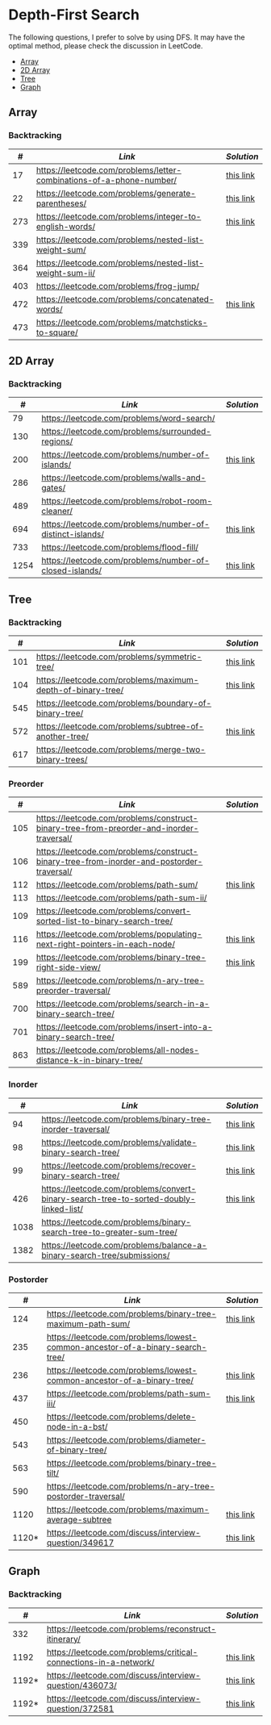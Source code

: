 # Depth-First Search 

The following questions, I prefer to solve by using DFS. It may have the optimal method, please check the discussion in LeetCode.  

* [Array](##Array)
* [2D Array](##2D-Array)
* [Tree](##Tree)
* [Graph](##Graph)

## Array
### Backtracking

| *#* | *Link* | *Solution* |
| ---- | --------------------------------- | --------------------------------- |
| 17 | https://leetcode.com/problems/letter-combinations-of-a-phone-number/ | [this link](../practice/solution/0017_letter_combinations_of_a_phone_number.py) |
| 22 | https://leetcode.com/problems/generate-parentheses/ | [this link](../practice/solution/0022_generate_parentheses.py) |
| 273 | https://leetcode.com/problems/integer-to-english-words/| [this link](../practice/solution/0273_integer_to_english_words.py) |
| 339 | https://leetcode.com/problems/nested-list-weight-sum/ | |
| 364 | https://leetcode.com/problems/nested-list-weight-sum-ii/ | |
| 403 | https://leetcode.com/problems/frog-jump/ | |
| 472 | https://leetcode.com/problems/concatenated-words/ | [this link](../practice/solution/0472_concatenated_words.py) |
| 473 | https://leetcode.com/problems/matchsticks-to-square/ | |

## 2D Array
### Backtracking

| *#* | *Link* | *Solution* |
| ---- | --------------------------------- | --------------------------------- |
| 79 | https://leetcode.com/problems/word-search/ | |
| 130 | https://leetcode.com/problems/surrounded-regions/ | |
| 200 | https://leetcode.com/problems/number-of-islands/ | [this link](../practice/solution/0200_number_of_islands.py) |
| 286 | https://leetcode.com/problems/walls-and-gates/ | |
| 489 | https://leetcode.com/problems/robot-room-cleaner/ | |
| 694 | https://leetcode.com/problems/number-of-distinct-islands/ | [this link](../practice/solution/0694_number_of_distinct_islands.py) | 
| 733 | https://leetcode.com/problems/flood-fill/ | |
| 1254 | https://leetcode.com/problems/number-of-closed-islands/ | [this link](../practice/solution/1254_number_of_closed_islands.py) |

## Tree
### Backtracking

| *#* | *Link* | *Solution* |
| ---- | --------------------------------- | --------------------------------- |
| 101 | https://leetcode.com/problems/symmetric-tree/ | [this link](../practice/solution/0101_symmetric_tree.py) |
| 104 | https://leetcode.com/problems/maximum-depth-of-binary-tree/ | [this link](../practice/solution/0104_maximum_depth_of_binary_tree.py) |
| 545 | https://leetcode.com/problems/boundary-of-binary-tree/ | |
| 572 | https://leetcode.com/problems/subtree-of-another-tree/ | [this link](../practice/solution/0572_subtree_of_another_tree.py) |
| 617 | https://leetcode.com/problems/merge-two-binary-trees/ | |

### Preorder

| *#* | *Link* | *Solution* |
| ---- | --------------------------------- | --------------------------------- |
| 105 | https://leetcode.com/problems/construct-binary-tree-from-preorder-and-inorder-traversal/ | |
| 106 | https://leetcode.com/problems/construct-binary-tree-from-inorder-and-postorder-traversal/ | |
| 112 | https://leetcode.com/problems/path-sum/ | [this link](../practice/solution/0112_path_sum.py) |
| 113 | https://leetcode.com/problems/path-sum-ii/ | |
| 109 | https://leetcode.com/problems/convert-sorted-list-to-binary-search-tree/ | |
| 116 | https://leetcode.com/problems/populating-next-right-pointers-in-each-node/ | [this link](../practice/solution/0116_populating_next_right_pointers_in_each_node.py) |
| 199 | https://leetcode.com/problems/binary-tree-right-side-view/ | [this link](../practice/solution/0199_binary_tree_right_side_view.py) |
| 589 | https://leetcode.com/problems/n-ary-tree-preorder-traversal/ | |
| 700 | https://leetcode.com/problems/search-in-a-binary-search-tree/ | |
| 701 | https://leetcode.com/problems/insert-into-a-binary-search-tree/ | |
| 863 | https://leetcode.com/problems/all-nodes-distance-k-in-binary-tree/ | |

### Inorder

| *#* | *Link* | *Solution* |
| ---- | --------------------------------- | --------------------------------- |
| 94 | https://leetcode.com/problems/binary-tree-inorder-traversal/ | [this link](../practice/solution/0094_binary_tree_inorder_traversal.py) |
| 98 | https://leetcode.com/problems/validate-binary-search-tree/ | [this link](../practice/solution/0098_validate_binary_search_tree.py) |
| 99 | https://leetcode.com/problems/recover-binary-search-tree/ | [this link](../practice/solution/0099_recover_binary_search_tree.py) |
| 426 | https://leetcode.com/problems/convert-binary-search-tree-to-sorted-doubly-linked-list/ | [this link](../practice/solution/0426_convert_binary_search_tree_to_sorted_doubly_linked_list.py) |
| 1038 | https://leetcode.com/problems/binary-search-tree-to-greater-sum-tree/ | |
| 1382 | https://leetcode.com/problems/balance-a-binary-search-tree/submissions/ | |

### Postorder

| *#* | *Link* | *Solution* |
| ---- | --------------------------------- | --------------------------------- |
| 124 | https://leetcode.com/problems/binary-tree-maximum-path-sum/ | [this link](../practice/solution/0124_binary_tree_maximum_path_sum.py) |
| 235 | https://leetcode.com/problems/lowest-common-ancestor-of-a-binary-search-tree/ | |
| 236 | https://leetcode.com/problems/lowest-common-ancestor-of-a-binary-tree/ | [this link](../practice/solution/0236_lowest_common_ancestor_of_a_binary_tree.py) |
| 437 | https://leetcode.com/problems/path-sum-iii/ | [this link](../practice/solution/0437_path_sum_iii.py) |
| 450 | https://leetcode.com/problems/delete-node-in-a-bst/ | |
| 543 | https://leetcode.com/problems/diameter-of-binary-tree/ | |
| 563 | https://leetcode.com/problems/binary-tree-tilt/ | |
| 590 | https://leetcode.com/problems/n-ary-tree-postorder-traversal/ | |
| 1120 | https://leetcode.com/problems/maximum-average-subtree | [this link](../practice/solution/1120_maximum_average_subtree.py) |
| 1120* | https://leetcode.com/discuss/interview-question/349617 | [this link](../practice/a/subtree_with_maximum_average.py) |

## Graph
### Backtracking

| *#* | *Link* | *Solution* |
| ---- | --------------------------------- | --------------------------------- |
| 332 | https://leetcode.com/problems/reconstruct-itinerary/ | |
| 1192 | https://leetcode.com/problems/critical-connections-in-a-network/ |  [this link](../practice/solution/1192_critical_connections_in_a_network.py) |
| 1192* | https://leetcode.com/discuss/interview-question/436073/ | [this link](../practice/a/critical_routers.py) |
| 1192* | https://leetcode.com/discuss/interview-question/372581 | [this link](../practice/a/critical_connections.py) |